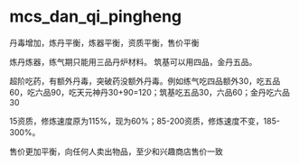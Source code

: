 # mcs_dan_qi_pingheng

丹毒增加，炼丹平衡，炼器平衡，资质平衡，售价平衡

炼丹炼器，练气期只能用三品丹炉材料。
筑基可以用四品，金丹五品。

超阶吃药，有额外丹毒，突破药没额外丹毒。例如练气吃四品额外30，吃五品60，吃六品90，吃天元神丹30+90=120；筑基吃五品30，六品60；金丹吃六品30

15资质，修炼速度原为115%，现为60%；85-200资质，修炼速度不变，185-300%。

售价更加平衡，向任何人卖出物品，至少和兴趣商店售价一致